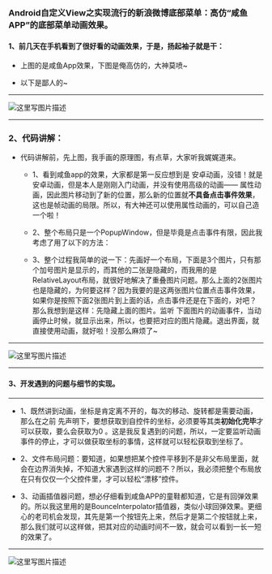 ### Android自定义View之实现流行的新浪微博底部菜单：高仿“咸鱼APP”的底部菜单动画效果。
#### 1、前几天在手机看到了很好看的动画效果，于是，扬起袖子就是干：
  - 上图的是咸鱼App效果，下图是俺高仿的，大神莫喷~

 - 以下是鄙人的~

----------


![这里写图片描述](http://img.blog.csdn.net/20170723215428867?watermark/2/text/aHR0cDovL2Jsb2cuY3Nkbi5uZXQveGg4NzAxODkyNDg=/font/5a6L5L2T/fontsize/400/fill/I0JBQkFCMA==/dissolve/70/gravity/SouthEast)

----------

### 2、代码讲解：

 - 代码讲解前，先上图，我手画的原理图，有点草，大家听我娓娓道来。

   - 1、看到咸鱼app的效果，大家都是第一反应想到是 安卓动画，没错！就是安卓动画，但是本人是刚刚入门动画，并没有使用高级的动画—— 属性动画，因此图片移动到了新的位置，那么新的位置就**不具备点击事件效果**，这也是帧动画的局限。所以，有大神还可以使用属性动画的，可以自己造一个啦！
 
   -  2、整个布局只是一个PopupWindow，但是毕竟是点击事件有限，因此我考虑了用了以下的方法：

    - 3、整个过程我简单的说一下：先画好一个布局，下面是3个图片，只有那个加号图片是显示的，而其他的二张是隐藏的，而我用的是RelativeLayout布局，就很好地解决了重叠图片问题。那么上面的2张图片也是隐藏的，为何要这样？因为我要的是这两张图片位置点击事件效果，如果你是按照下面2张图片到上面的话，点击事件还是在下面的，对吧？那么我想到是这样：先隐藏上面的图片。监听 下面图片的动画事件，当动画停止时候，就显示出来，所以，也要把对应的图片隐藏。退出界面，就直接使用动画，就好啦！没那么麻烦了~
    
----------
![这里写图片描述](http://img.blog.csdn.net/20170723223330764?watermark/2/text/aHR0cDovL2Jsb2cuY3Nkbi5uZXQveGg4NzAxODkyNDg=/font/5a6L5L2T/fontsize/400/fill/I0JBQkFCMA==/dissolve/70/gravity/SouthEast)

----------

#### 3、开发遇到的问题与细节的实现。

----------

-  1、既然讲到动画，坐标是肯定离不开的，每次的移动、旋转都是需要动画，那么在之前 先声明下，要想获取到自控件的坐标，必须要等其类**初始化完毕**才可以获取，要么会获取为0 。这是我反复遇到的问题，所以，一定要监听动画事件的停止，才可以做获取坐标的事情，这样就可以轻松获取到坐标了。

- 2、文件布局问题：要知道，如果想把某个控件平移到不是非父布局里面，就会在边界消失掉，不知道大家遇到这样的问题不？所以，我必须把整个布局放在只有仅仅一个父控件里，才可以轻松“漂移”控件。

- 3、动画插值器问题，想必仔细看到咸鱼APP的童鞋都知道，它是有回弹效果的。所以我这里用的是BounceInterpolator插值器，类似小球回弹效果。更细心的老司机会发现，其先是第一个按钮先上来，然后才是第二个按钮就上来，那么我们就可以这样做，把其对应的动画时间不一致，就会可以看到一长一短的效果了。


----------


![这里写图片描述](http://img.blog.csdn.net/20170723225708607?watermark/2/text/aHR0cDovL2Jsb2cuY3Nkbi5uZXQveGg4NzAxODkyNDg=/font/5a6L5L2T/fontsize/400/fill/I0JBQkFCMA==/dissolve/70/gravity/SouthEast)

